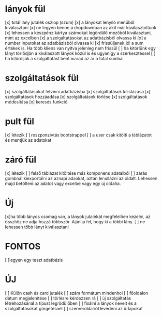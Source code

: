 # lányok fül
[x] totál lány jutalék oszlop (szum)
[x] a lányokat lenyíló menüből kiválasztani
[x] ne legyen benne a dropdownban az akit már kiválasztottunk 
[x] lehessen a készpénz kártya számokat legördülő mezőből kiválasztani, mint az excelben
[x] a szolgáltatásokat az adatbázisból olvassa ki
[x] a number inputokat az adatbázisból olvassa ki
[x] frissüljenek jól a sum értékek is. Ha több kliens van nyitva jelenleg nem frissül
[ ] ha kitörlünk egy lányt törlődjön a kiválaszott lányok közül is és ugyanígy a szerkesztéssel
[ ] ha kitöröljük a szolgáltatást bent marad az ár a total sumba 

# szolgáltatások fül
[x] szolgáltatásokat felvinni adatbázisba
[x] szolgáltatások kilistázása
[x] szolgáltatások hozzáadása
[x] szolgáltatások törlése
[x] szolgáltatások módosítása
[x] keresés funkció 

# pult fül
[x] létezik
[ ] reszponzivtás bootstrappel
[ ] a user csak kitölti a táblázatot és mentjük az adatokat

# záró fül
[x] létezik
[ ] felső táblázat kitöltése más komponens adataiból
[ ] zárás gombnál kiexportálni az aznapi adaokat, aztán lenullázni az oldalt. Lehessen majd betölteni az adatot vagy excelbe vagy egy új oldalra.

# Új
[x]ha több lányos csomag van, a lányok jutalékát megfelelően kezelni, az összhöz ne adja hozzá többször. Ajánlja fel, hogy ki a többi lány.
    [ ] ne lehessen több lányt kiválasztani
    
# FONTOS
[ ]legyen egy teszt adatbázis 


# ÚJ
[ ] Külön cash és card jutalék
[ ] szám formátum mindenhol
[ ] főoldalon dátum megjelenítése 
[ ] törlésre kérdezzen rá 
[ ] új szolgáltatás létrehozásánál a típust legrödülőben
[ ] fixálni a lányok neveit és a szolgáltatásokat görgetésnél
[ ] szerveroldalról levédeni az űrlapokat
